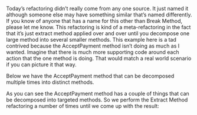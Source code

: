 Today’s refactoring didn’t really come from any one source. It just named it although someone else may have something similar that’s named differently. If you know of anyone that has a name for this other than Break Method, please let me know.
This refactoring is kind of a meta-refactoring in the fact that it’s just extract method applied over and over until you decompose one large method into several smaller methods. This example here is a tad contrived because the AcceptPayment method isn’t doing as much as I wanted. Imagine that there is much more supporting code around each action that the one method is doing. That would match a real world scenario 
if you can picture it that way.

Below we have the AcceptPayment method that can be decomposed multiple times into distinct methods.

As you can see the AcceptPayment method has a couple of things that can be decomposed into targeted methods. So we perform the Extract Method refactoring a number of times until we come up with the result: